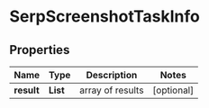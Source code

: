 # SerpScreenshotTaskInfo


## Properties

| Name | Type | Description | Notes |
|------------ | ------------- | ------------- | -------------|
**result** | **List<SerpScreenshotResultInfo>** | array of results |[optional]|